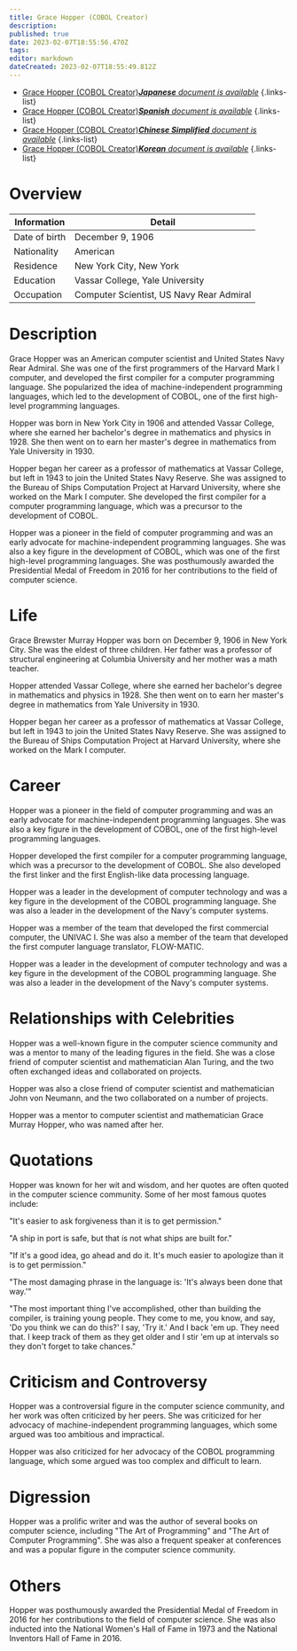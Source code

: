 ```yaml
---
title: Grace Hopper (COBOL Creator)
description: 
published: true
date: 2023-02-07T18:55:56.470Z
tags: 
editor: markdown
dateCreated: 2023-02-07T18:55:49.812Z
---
```


- [Grace Hopper (COBOL Creator)***Japanese** document is available*](/ja/Knowledge-base/Dictionary/Person/grace-hopper-cobol-creator)
{.links-list}
- [Grace Hopper (COBOL Creator)***Spanish** document is available*](/es/Knowledge-base/Dictionary/Person/grace-hopper-cobol-creator)
{.links-list}
- [Grace Hopper (COBOL Creator)***Chinese Simplified** document is available*](/zh/Knowledge-base/Dictionary/Person/grace-hopper-cobol-creator)
{.links-list}
- [Grace Hopper (COBOL Creator)***Korean** document is available*](/ko/Knowledge-base/Dictionary/Person/grace-hopper-cobol-creator)
{.links-list}


# Overview

| Information | Detail |
| ----------- | ------ |
| Date of birth | December 9, 1906 |
| Nationality | American |
| Residence | New York City, New York |
| Education | Vassar College, Yale University |
| Occupation | Computer Scientist, US Navy Rear Admiral |

# Description

Grace Hopper was an American computer scientist and United States Navy Rear Admiral. She was one of the first programmers of the Harvard Mark I computer, and developed the first compiler for a computer programming language. She popularized the idea of machine-independent programming languages, which led to the development of COBOL, one of the first high-level programming languages.

Hopper was born in New York City in 1906 and attended Vassar College, where she earned her bachelor's degree in mathematics and physics in 1928. She then went on to earn her master's degree in mathematics from Yale University in 1930.

Hopper began her career as a professor of mathematics at Vassar College, but left in 1943 to join the United States Navy Reserve. She was assigned to the Bureau of Ships Computation Project at Harvard University, where she worked on the Mark I computer. She developed the first compiler for a computer programming language, which was a precursor to the development of COBOL.

Hopper was a pioneer in the field of computer programming and was an early advocate for machine-independent programming languages. She was also a key figure in the development of COBOL, which was one of the first high-level programming languages. She was posthumously awarded the Presidential Medal of Freedom in 2016 for her contributions to the field of computer science.

# Life

Grace Brewster Murray Hopper was born on December 9, 1906 in New York City. She was the eldest of three children. Her father was a professor of structural engineering at Columbia University and her mother was a math teacher.

Hopper attended Vassar College, where she earned her bachelor's degree in mathematics and physics in 1928. She then went on to earn her master's degree in mathematics from Yale University in 1930.

Hopper began her career as a professor of mathematics at Vassar College, but left in 1943 to join the United States Navy Reserve. She was assigned to the Bureau of Ships Computation Project at Harvard University, where she worked on the Mark I computer.

# Career

Hopper was a pioneer in the field of computer programming and was an early advocate for machine-independent programming languages. She was also a key figure in the development of COBOL, one of the first high-level programming languages.

Hopper developed the first compiler for a computer programming language, which was a precursor to the development of COBOL. She also developed the first linker and the first English-like data processing language.

Hopper was a leader in the development of computer technology and was a key figure in the development of the COBOL programming language. She was also a leader in the development of the Navy's computer systems.

Hopper was a member of the team that developed the first commercial computer, the UNIVAC I. She was also a member of the team that developed the first computer language translator, FLOW-MATIC.

Hopper was a leader in the development of computer technology and was a key figure in the development of the COBOL programming language. She was also a leader in the development of the Navy's computer systems.

# Relationships with Celebrities

Hopper was a well-known figure in the computer science community and was a mentor to many of the leading figures in the field. She was a close friend of computer scientist and mathematician Alan Turing, and the two often exchanged ideas and collaborated on projects.

Hopper was also a close friend of computer scientist and mathematician John von Neumann, and the two collaborated on a number of projects.

Hopper was a mentor to computer scientist and mathematician Grace Murray Hopper, who was named after her.

# Quotations

Hopper was known for her wit and wisdom, and her quotes are often quoted in the computer science community. Some of her most famous quotes include:

"It's easier to ask forgiveness than it is to get permission."

"A ship in port is safe, but that is not what ships are built for."

"If it's a good idea, go ahead and do it. It's much easier to apologize than it is to get permission."

"The most damaging phrase in the language is: 'It's always been done that way.'"

"The most important thing I've accomplished, other than building the compiler, is training young people. They come to me, you know, and say, 'Do you think we can do this?' I say, 'Try it.' And I back 'em up. They need that. I keep track of them as they get older and I stir 'em up at intervals so they don't forget to take chances."

# Criticism and Controversy

Hopper was a controversial figure in the computer science community, and her work was often criticized by her peers. She was criticized for her advocacy of machine-independent programming languages, which some argued was too ambitious and impractical.

Hopper was also criticized for her advocacy of the COBOL programming language, which some argued was too complex and difficult to learn.

# Digression

Hopper was a prolific writer and was the author of several books on computer science, including "The Art of Programming" and "The Art of Computer Programming". She was also a frequent speaker at conferences and was a popular figure in the computer science community.

# Others

Hopper was posthumously awarded the Presidential Medal of Freedom in 2016 for her contributions to the field of computer science. She was also inducted into the National Women's Hall of Fame in 1973 and the National Inventors Hall of Fame in 2016.